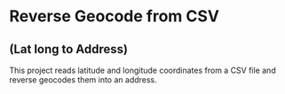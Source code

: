 # Reverse Geocode from CSV
## (Lat long to Address)

This project reads latitude and longitude coordinates from a CSV file and reverse geocodes them into an address.
